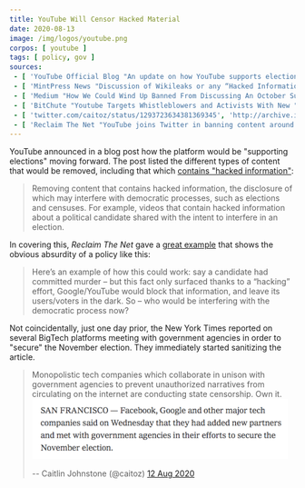 ```yaml
---
title: YouTube Will Censor Hacked Material
date: 2020-08-13
image: /img/logos/youtube.png
corpos: [ youtube ]
tags: [ policy, gov ]
sources:
 - [ 'YouTube Official Blog "An update on how YouTube supports elections" by Leslie Miller (13 Aug 2020)', 'http://archive.is/Yfqg9' ]
 - [ 'MintPress News "Discussion of Wikileaks or any “Hacked Information” Banned Under New YouTube Rules" by Alan Macleod (14 Aug 2020)', 'http://archive.is/IyH3V' ]
 - [ 'Medium "How We Could Wind Up Banned From Discussing An October Surprise On Social Media This Election" by Caitlin Johnstone (15 Aug 2020)', 'http://archive.is/6sUYN' ]
 - [ 'BitChute "Youtube Targets Whistleblowers and Activists With New "Hacked" Material TOS" by Styxhexenhammer666 (15 Aug 2020)', 'https://www.bitchute.com/video/e2fH9V8EcTI/' ]
 - [ 'twitter.com/caitoz/status/1293723634381369345', 'http://archive.is/hlU0g' ]
 - [ 'Reclaim The Net "YouTube joins Twitter in banning content around "hacked" material in the run up to the election" by Didi Rankovic (17 Aug 2020)', 'http://archive.is/Ow4CD' ]
---
```


YouTube announced in a blog post how the platform would be "supporting
elections" moving forward. The post listed the different types of content that
would be removed, including that which [contains "hacked
information"](http://archive.is/Yfqg9#selection-1153.0-1153.279):
> Removing content that contains hacked information, the disclosure of which
> may interfere with democratic processes, such as elections and censuses. For
> example, videos that contain hacked information about a political candidate
> shared with the intent to interfere in an election.

In covering this, _Reclaim The Net_ gave a [great
example](http://archive.is/Ow4CD#selection-425.0-425.286) that shows the
obvious absurdity of a policy like this:
> Here’s an example of how this could work: say a candidate had committed
> murder – but this fact only surfaced thanks to a “hacking” effort,
> Google/YouTube would block that information, and leave its users/voters in
> the dark. So – who would be interfering with the democratic process now?

Not coincidentally, just one day prior, the New York Times reported on several
BigTech platforms meeting with government agencies in order to "secure" the
November election. They immediately started sanitizing the article.
> Monopolistic tech companies which collaborate in unison with government
> agencies to prevent unauthorized narratives from circulating on the internet
> are conducting state censorship. Own it.
> ![](caitoz-1293723634381369345.png)
>
> -- Caitlin Johnstone (@caitoz) [12 Aug 2020](http://archive.is/hlU0g)
